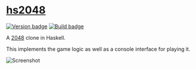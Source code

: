 # [hs2048][]

[![Version badge][]][version]
[![Build badge][]][build]

A [2048][] clone in Haskell.

This implements the game logic as well as a console interface for playing it.

![Screenshot][]

[hs2048]: https://github.com/tfausak/hs2048
[Version badge]: https://www.stackage.org/package/hs2048/badge/nightly?label=version
[version]: https://www.stackage.org/package/hs2048
[Build badge]: https://travis-ci.org/tfausak/hs2048.svg?branch=master
[build]: https://travis-ci.org/tfausak/hs2048
[2048]: https://github.com/gabrielecirulli/2048
[Screenshot]: http://i.imgur.com/utw0O1h.png
